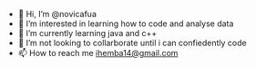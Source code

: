 - 👋 Hi, I’m @novicafua
- 👀 I’m interested in learning how to code and analyse data 
- 🌱 I’m currently learning java and c++
- 💞️ I’m not looking to collarborate until i can confiedently code 
- 📫 How to reach me ihemba14@gmail.com

<!---
novicafua/novicafua is a ✨ special ✨ repository because its `README.md` (this file) appears on your GitHub profile.
You can click the Preview link to take a look at your changes.
--->
